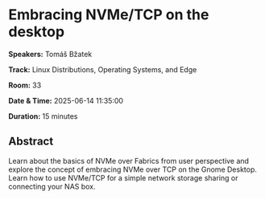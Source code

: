 # Embracing NVMe/TCP on the desktop

**Speakers:** Tomáš Bžatek
                    
**Track:** Linux Distributions, Operating Systems, and Edge
                    
**Room:** 33
                    
**Date & Time:** 2025-06-14 11:35:00
                    
**Duration:** 15 minutes
                    
## Abstract
                    
Learn about the basics of NVMe over Fabrics from user perspective and explore the concept of embracing NVMe over TCP on the Gnome Desktop. Learn how to use NVMe/TCP for a simple network storage sharing or connecting your NAS box.
